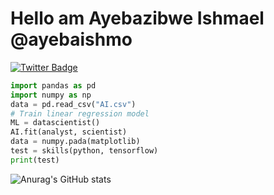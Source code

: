 # Hello am Ayebazibwe Ishmael @ayebaishmo
[![Twitter Badge](https://img.shields.io/badge/-@ayebaishmo-1ca0f1?style=flat-square&labelColor=1ca0f1&logo=twitter&logoColor=white&link=https://twitter.com/ishmo256)](https://twitter.com/ishmo256)

```python
import pandas as pd
import numpy as np
data = pd.read_csv("AI.csv")
# Train linear regression model
ML = datascientist()
AI.fit(analyst, scientist)
data = numpy.pada(matplotlib)
test = skills(python, tensorflow)
print(test)

```

![Anurag's GitHub stats](https://github-readme-stats.vercel.app/api?username=ayebaishmo&show_icons=true&theme=radical)


